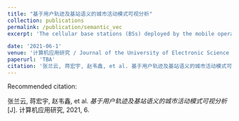 ```yaml
---
title: "基于用户轨迹及基站语义的城市活动模式可视分析"
collection: publications
permalink: /publication/semantic_vec
excerpt: 'The cellular base stations (BSs) deployed by the mobile operator kept recording the activities of the mobile phone. Phone user’s activity records contain the movement behavior of users and related BSs’ semantics. Aiming at the difficult of accessing BS semantics and activity patterns of mobile users in cities, a visual analysis method is proposed. It helps analysts exploring the potential patterns of users and help analysts understand the mobile patterns in urban. First, BS sequences are created for each mobile user according to their trajectory to obtain the semantic of each BS by word embedding technique and identify user’s behavior patterns by clustering technology. Based on the user trajectory and BS semantics, an urban mobile pattern visual analysis system is built to help analysts detecting and understanding the urban mobile patterns with mobile user BS trajectories. Finally, the real data-based experiment shows that our method is effective in identifying user behavior patterns and activity patterns of an urban with user iterative interactions.'

date: '2021-06-1'
venue: '计算机应用研究 / Journal of the University of Electronic Science and Technology of China'
paperurl: 'TBA'
citation: '张兰云, 蒋宏宇, 赵韦鑫, et al. 基于用户轨迹及基站语义的城市活动模式可视分析[J]. 计算机应用研究, 2021, 6.'
---
```


Recommended citation: 

张兰云, 蒋宏宇, 赵韦鑫, et al. <i>基于用户轨迹及基站语义的城市活动模式可视分析</i>[J]. 计算机应用研究, 2021, 6.
